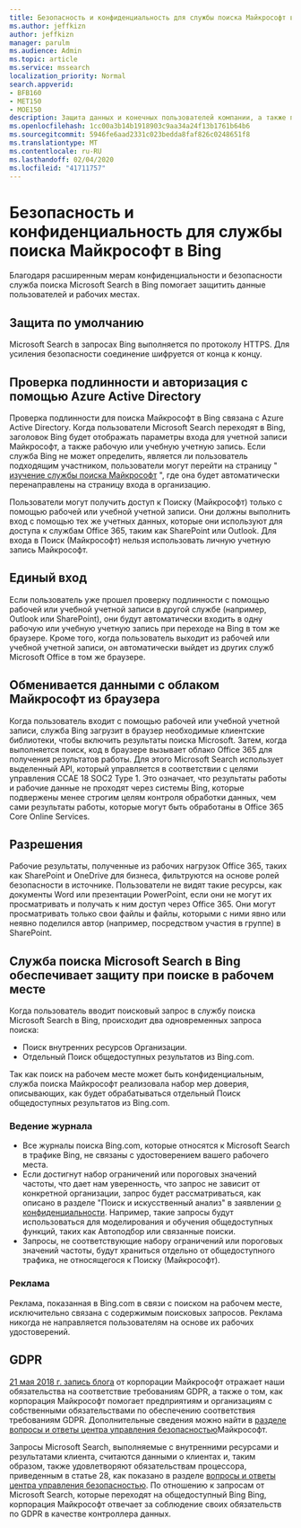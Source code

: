 ```yaml
---
title: Безопасность и конфиденциальность для службы поиска Майкрософт в Bing
ms.author: jeffkizn
author: jeffkizn
manager: parulm
ms.audience: Admin
ms.topic: article
ms.service: mssearch
localization_priority: Normal
search.appverid:
- BFB160
- MET150
- MOE150
description: Защита данных и конечных пользователей компании, а также предоставление сведений для авторизованных пользователей с помощью Microsoft Search в Bing
ms.openlocfilehash: 1cc00a3b14b1918903c9aa34a24f13b1761b64b6
ms.sourcegitcommit: 5946fe6aad2331c023bedda8faf826c0248651f8
ms.translationtype: MT
ms.contentlocale: ru-RU
ms.lasthandoff: 02/04/2020
ms.locfileid: "41711757"
---
```

# <a name="security-and-privacy-for-microsoft-search-in-bing"></a>Безопасность и конфиденциальность для службы поиска Майкрософт в Bing

Благодаря расширенным мерам конфиденциальности и безопасности служба поиска Microsoft Search в Bing помогает защитить данные пользователей и рабочих местах.

## <a name="secure-by-default"></a>Защита по умолчанию

Microsoft Search в запросах Bing выполняется по протоколу HTTPS. Для усиления безопасности соединение шифруется от конца к концу.
  
## <a name="authentication-and-authorization-with-azure-active-directory"></a>Проверка подлинности и авторизация с помощью Azure Active Directory

Проверка подлинности для поиска Майкрософт в Bing связана с Azure Active Directory. Когда пользователи Microsoft Search переходят в Bing, заголовок Bing будет отображать параметры входа для учетной записи Майкрософт, а также рабочую или учебную учетную запись. Если служба Bing не может определить, является ли пользователь подходящим участником, пользователи могут перейти на страницу " [изучение службы поиска Майкрософт](https://www.bing.com/business/explore) ", где она будет автоматически перенаправлены на страницу входа в организацию.

Пользователи могут получить доступ к Поиску (Майкрософт) только с помощью рабочей или учебной учетной записи. Они должны выполнить вход с помощью тех же учетных данных, которые они используют для доступа к службам Office 365, таким как SharePoint или Outlook. Для входа в Поиск (Майкрософт) нельзя использовать личную учетную запись Майкрософт.

## <a name="single-sign-on"></a>Единый вход

Если пользователь уже прошел проверку подлинности с помощью рабочей или учебной учетной записи в другой службе (например, Outlook или SharePoint), они будут автоматически входить в одну рабочую или учебную учетную запись при переходе на Bing в том же браузере. Кроме того, когда пользователь выходит из рабочей или учебной учетной записи, он автоматически выйдет из других служб Microsoft Office в том же браузере.
  
## <a name="communicates-with-the-microsoft-cloud-from-the-browser"></a>Обменивается данными с облаком Майкрософт из браузера

Когда пользователь входит с помощью рабочей или учебной учетной записи, служба Bing загрузит в браузер необходимые клиентские библиотеки, чтобы включить результаты поиска Microsoft. Затем, когда выполняется поиск, код в браузере вызывает облако Office 365 для получения результатов работы. Для этого Microsoft Search использует выделенный API, который управляется в соответствии с целями управления ССАЕ 18 SOC2 Type 1. Это означает, что результаты работы и рабочие данные не проходят через системы Bing, которые подвержены менее строгим целям контроля обработки данных, чем сами результаты работы, которые могут быть обработаны в Office 365 Core Online Services.
  
## <a name="permissions"></a>Разрешения

Рабочие результаты, полученные из рабочих нагрузок Office 365, таких как SharePoint и OneDrive для бизнеса, фильтруются на основе ролей безопасности в источнике. Пользователи не видят такие ресурсы, как документы Word или презентации PowerPoint, если они не могут их просматривать и получать к ним доступ через Office 365. Они могут просматривать только свои файлы и файлы, которыми с ними явно или неявно поделился автор (например, посредством участия в группе) в SharePoint.

## <a name="microsoft-search-in-bing-protects-workplace-searches"></a>Служба поиска Microsoft Search в Bing обеспечивает защиту при поиске в рабочем месте

Когда пользователь вводит поисковый запрос в службу поиска Microsoft Search в Bing, происходит два одновременных запроса поиска:

- Поиск внутренних ресурсов Организации.
- Отдельный Поиск общедоступных результатов из Bing.com.

Так как поиск на рабочем месте может быть конфиденциальным, служба поиска Майкрософт реализовала набор мер доверия, описывающих, как будет обрабатываться отдельный Поиск общедоступных результатов из Bing.com.

### <a name="logging"></a>Ведение журнала

- Все журналы поиска Bing.com, которые относятся к Microsoft Search в трафике Bing, не связаны с удостоверением вашего рабочего места.
- Если достигнут набор ограничений или пороговых значений частоты, что дает нам уверенность, что запрос не зависит от конкретной организации, запрос будет рассматриваться, как описано в разделе "Поиск и искусственный анализ" в заявлении [о конфиденциальности](https://privacy.microsoft.com/privacystatement). Например, такие запросы будут использоваться для моделирования и обучения общедоступных функций, таких как Автоподбор или связанные поиски.
- Запросы, не соответствующие набору ограничений или пороговых значений частоты, будут храниться отдельно от общедоступного трафика, не относящегося к Поиску (Майкрософт).

### <a name="advertising"></a>Реклама

Реклама, показанная в Bing.com в связи с поиском на рабочем месте, исключительно связана с содержимым поисковых запросов. Реклама никогда не направляется пользователям на основе их рабочих удостоверений.

## <a name="gdpr"></a>GDPR

[21 мая 2018 г. запись блога](https://blogs.microsoft.com/on-the-issues/2018/05/21/microsofts-commitment-to-gdpr-privacy-and-putting-customers-in-control-of-their-own-data/) от корпорации Майкрософт отражает наши обязательства на соответствие требованиям GDPR, а также о том, как корпорация Майкрософт помогает предприятиям и организациям с собственными обязательствами по обеспечению соответствия требованиям GDPR. Дополнительные сведения можно найти в [разделе вопросы и ответы центра управления безопасностью](https://www.microsoft.com/trustcenter/privacy/gdpr/gdpr-faqs)Майкрософт.

Запросы Microsoft Search, выполняемые с внутренними ресурсами и результатами клиента, считаются данными о клиентах и, таким образом, также удовлетворяют обязательствам процессора, приведенным в статье 28, как показано в разделе [вопросы и ответы центра управления безопасностью](https://www.microsoft.com/trustcenter/privacy/gdpr/gdpr-faqs). По отношению к запросам от Microsoft Search, которые переходят на общедоступный Bing Bing, корпорация Майкрософт отвечает за соблюдение своих обязательств по GDPR в качестве контроллера данных.
